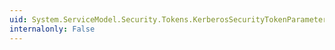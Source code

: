 ```yaml
---
uid: System.ServiceModel.Security.Tokens.KerberosSecurityTokenParameters.SupportsClientWindowsIdentity
internalonly: False
---
```

